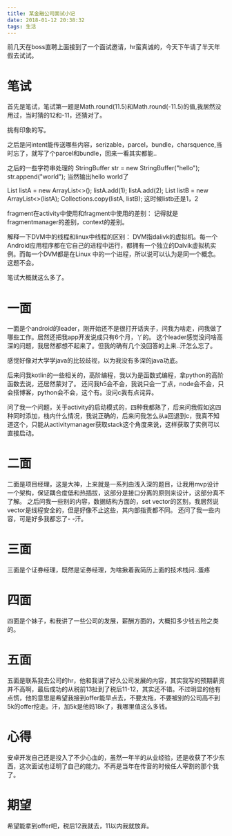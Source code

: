 ```yaml
---
title: 某金融公司面试小记
date: 2018-01-12 20:38:32
tags: 生活
---
```


前几天在boss直聘上面接到了一个面试邀请，hr蛮真诚的，今天下午请了半天年假去试试。

# 笔试

首先是笔试，笔试第一题是Math.round(11.5)和Math.round(-11.5)的值,我居然没用过，当时猜的12和-11，还猜对了。

挑有印象的写。

之后是问intent能传送哪些内容，serizable，parcel，bundle，charsquence,当时忘了，就写了个parcel和bundle，回来一看其实都能..

之后的一些字符串处理的
StringBuffer str = new StringBuffer("hello");
str.append("world");
当然输出hello world了

List<Integer> listA = new ArrayList<>();
listA.add(1);
listA.add(2);
List<Integer> listB = new ArrayList<>(listA);
Collections.copy(listA, listB);
这时候listb还是1，2

fragment在activity中使用和fragment中使用的差别：
记得就是fragmentmanager的差别，context的差别。

解释一下DVM中的线程和linux中线程的区别：
DVM指dalivk的虚拟机。每一个Android应用程序都在它自己的进程中运行，都拥有一个独立的Dalvik虚拟机实例。而每一个DVM都是在Linux 中的一个进程，所以说可以认为是同一个概念。 
这题不会。

笔试大概就这么多了。

# 一面

一面是个android的leader，刚开始还不是很打开话夹子，问我为啥走，问我做了哪些工作。居然还把我app开发说成只有6个月，丫的。
这个leader感觉没问啥高深的问题，我居然都想不起来了。但我的确有几个没回答的上来..汗怎么忘了。

感觉好像对大学学java的比较歧视，以为我没有多深的java功底。

后来问我kotlin的一些相关的，高阶编程，我以为是函数式编程，拿python的高阶函数去说，还居然蒙对了。
还问我h5会不会，我说只会一丁点，node会不会，只会搭博客，python会不会，这个有。没问c我有点诧异。

问了我一个问题，关于activity的启动模式的，四种我都熟了，后来问我假如这四种同时添加，栈内什么情况，我说正确的，后来问我怎么从a回退到c，我真不知道这个，只能从activitymanager获取stack这个角度来说，这样获取了实例可以直接启动。


# 二面

二面是项目经理，这是大神，上来就是一系列由浅入深的题目，让我用mvp设计一个架构，保证耦合度低和热插拔，这部分是接口分离的原则来设计，这部分真不了解。
之后问我一些别的内容，数据结构方面的，set vector的区别，我居然说vector是线程安全的，但是好像不止这些，其内部指责都不同。
还问了我一些内容，可是好多我都忘了- -汗。

# 三面

三面是个证券经理，既然是证券经理，为啥揪着我简历上面的技术栈问..蛋疼

# 四面

四面是个妹子，和我讲了一些公司的发展，薪酬方面的，大概扣多少钱五险之类的。

# 五面

五面是联系我去公司的hr，他和我讲了好久公司发展的内容，其实我写的预期薪资并不高啊，最后成功的从税前13扯到了税后11-12，其实还不错。不过明显的他有点慌，他的意思是希望我接到offer能早点去，不要太拖，不要被别的公司高不到5k的offer挖走。汗，加5k是他妈18k了，我哪里值这么多钱。

# 心得

安卓开发自己还是投入了不少心血的，虽然一年半的从业经验，还是收获了不少东西，这次面试也证明了自己的能力。不再是当年在传音的时候任人宰割的那个我了。

# 期望

希望能拿到offer吧，税后12我就去，11以内我就放弃。